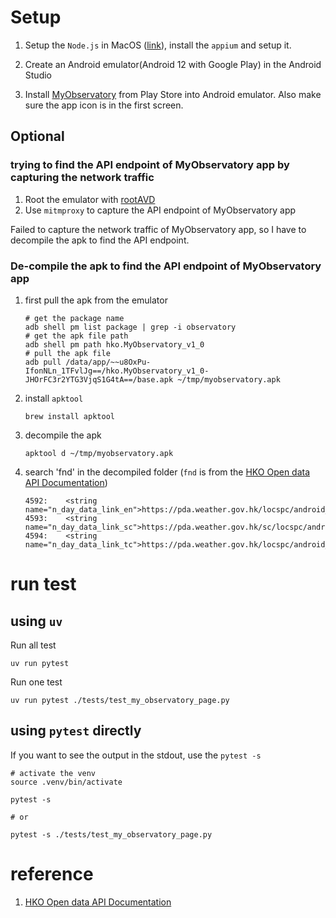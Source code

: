 # Setup
1. Setup the `Node.js` in MacOS ([link](https://petesong.github.io/macos/node.js/2025/02/21/setup-nodejs-environment-on-macOS.html)), install the `appium` and setup it.

2. Create an Android emulator(Android 12 with Google Play) in the Android Studio

3. Install [MyObservatory](https://play.google.com/store/apps/details?id=hko.MyObservatory_v1_0&hl=en) from Play Store into Android emulator. Also make sure the app icon is in the first screen.

## Optional

### trying to find the API endpoint of MyObservatory app by capturing the network traffic

1. Root the emulator with [rootAVD](https://gitlab.com/newbit/rootAVD)
2. Use `mitmproxy` to capture the API endpoint of MyObservatory app

Failed to capture the network traffic of MyObservatory app, so I have to decompile the apk to find the API endpoint.

### De-compile the apk to find the API endpoint of MyObservatory app
1. first pull the apk from the emulator
    ```shell
    # get the package name
    adb shell pm list package | grep -i observatory
    # get the apk file path
    adb shell pm path hko.MyObservatory_v1_0
    # pull the apk file
    adb pull /data/app/~~u8OxPu-IfonNLn_1TFvlJg==/hko.MyObservatory_v1_0-JHOrFC3r2YTG3VjqS1G4tA==/base.apk ~/tmp/myobservatory.apk
    ```
2. install `apktool`
   ```shell
   brew install apktool
   ```
3. decompile the apk
   ```shell
   apktool d ~/tmp/myobservatory.apk
   ```
4. search 'fnd' in the decompiled folder (`fnd` is from the [HKO Open data API Documentation](https://www.hko.gov.hk/tc/weatherAPI/doc/files/HKO_Open_Data_API_Documentation_tc.pdf))
   ```
   4592:    <string name="n_day_data_link_en">https://pda.weather.gov.hk/locspc/android_data/fnd_e.xml</string>
   4593:    <string name="n_day_data_link_sc">https://pda.weather.gov.hk/sc/locspc/android_data/fnd_uc.xml</string>
   4594:    <string name="n_day_data_link_tc">https://pda.weather.gov.hk/locspc/android_data/fnd_uc.xml</string>
   ```
# run test

## using `uv`
Run all test
```shell
uv run pytest
```

Run one test
```shell
uv run pytest ./tests/test_my_observatory_page.py
```

## using `pytest` directly
If you want to see the output in the stdout, use the `pytest -s`
```shell
# activate the venv
source .venv/bin/activate

pytest -s

# or

pytest -s ./tests/test_my_observatory_page.py
```
# reference
1. [HKO Open data API Documentation](https://www.hko.gov.hk/tc/weatherAPI/doc/files/HKO_Open_Data_API_Documentation_tc.pdf)
